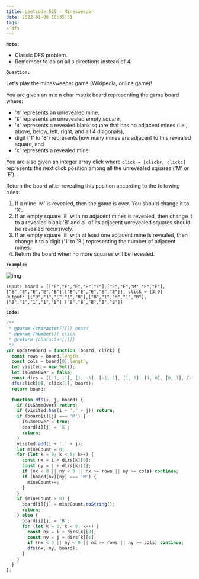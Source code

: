 ```yaml
---
title: Leetcode 529 - Minesweeper
date: 2022-01-08 16:35:51
tags:
- dfs
---
```

**`Note:`**
- Classic DFS problem.
- Remember to do on all `8` directions instead of 4.

**`Question:`**

Let's play the minesweeper game (Wikipedia, online game)!

You are given an m x n char matrix board representing the game board where:

- '`M`' represents an unrevealed mine,
- '`E`' represents an unrevealed empty square,
- '`B`' represents a revealed blank square that has no adjacent mines (i.e., above, below, left, right, and all 4 diagonals),
- digit ('1' to '8') represents how many mines are adjacent to this revealed square, and
- '`X`' represents a revealed mine.

You are also given an integer array click where `click = [clickr, clickc]` represents the next click position among all the unrevealed squares ('M' or 'E').

Return the board after revealing this position according to the following rules:

1.  If a mine 'M' is revealed, then the game is over. You should change it to 'X'.
2.  If an empty square 'E' with no adjacent mines is revealed, then change it to a revealed blank 'B' and all of its adjacent unrevealed squares should be revealed recursively.
3.  If an empty square 'E' with at least one adjacent mine is revealed, then change it to a digit ('1' to '8') representing the number of adjacent mines.
4.  Return the board when no more squares will be revealed.

**`Example:`**

![img](https://assets.leetcode.com/uploads/2018/10/12/minesweeper_example_1.png)
```
Input: board = [["E","E","E","E","E"],["E","E","M","E","E"],["E","E","E","E","E"],["E","E","E","E","E"]], click = [3,0]
Output: [["B","1","E","1","B"],["B","1","M","1","B"],["B","1","1","1","B"],["B","B","B","B","B"]]
```

**`Code:`**
```javascript
/**
 * @param {character[][]} board
 * @param {number[]} click
 * @return {character[][]}
 */
var updateBoard = function (board, click) {
  const rows = board.length;
  const cols = board[0].length;
  let visited = new Set();
  let isGameOver = false;
  const dirs = [[-1, -1], [1, -1], [-1, 1], [1, 1], [1, 0], [0, 1], [-1, 0], [0, -1]];
  dfs(click[0], click[1], board);
  return board;

  function dfs(i, j, board) {
    if (isGameOver) return;
    if (visited.has(i + '.' + j)) return;
    if (board[i][j] === 'M') {
      isGameOver = true;
      board[i][j] = 'X';
      return;
    }
    visited.add(i + '.' + j);
    let mineCount = 0;
    for (let k = 0; k < 8; k++) {
      const nx = i + dirs[k][0];
      const ny = j + dirs[k][1];
      if (nx < 0 || ny < 0 || nx >= rows || ny >= cols) continue;
      if (board[nx][ny] === 'M') {
        mineCount++;
      }
    }
    if (mineCount > 0) {
      board[i][j] = mineCount.toString();
      return;
    } else {
      board[i][j] = 'B';
      for (let k = 0; k < 8; k++) {
        const nx = i + dirs[k][0];
        const ny = j + dirs[k][1];
        if (nx < 0 || ny < 0 || nx >= rows || ny >= cols) continue;
        dfs(nx, ny, board);
      }
    }
  }
};
```